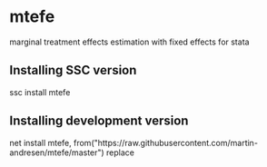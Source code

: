 # mtefe
marginal treatment effects estimation with fixed effects for stata

<h2>Installing SSC version</h2>
ssc install mtefe

<h2>Installing development version</h2>
net install mtefe, from("https://raw.githubusercontent.com/martin-andresen/mtefe/master") replace
